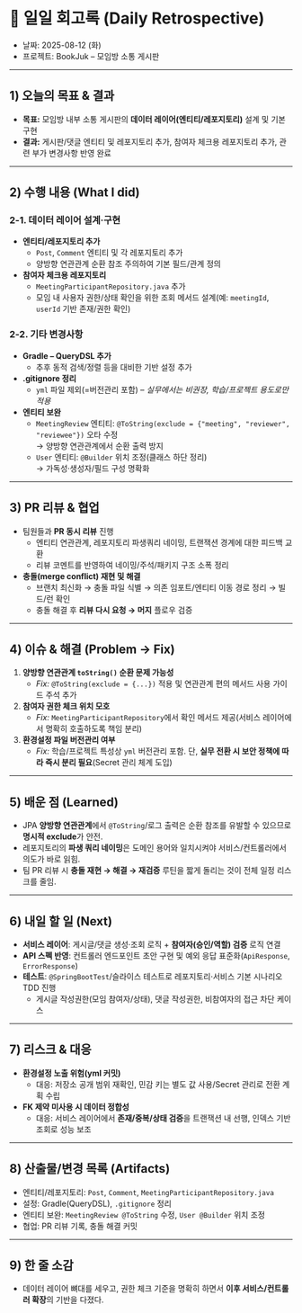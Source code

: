 # 📝 일일 회고록 (Daily Retrospective)
- 날짜: 2025-08-12 (화)
- 프로젝트: BookJuk – 모임방 소통 게시판

---

## 1) 오늘의 목표 & 결과
- **목표:** 모임방 내부 소통 게시판의 **데이터 레이어(엔티티/레포지토리)** 설계 및 기본 구현
- **결과:** 게시판/댓글 엔티티 및 레포지토리 추가, 참여자 체크용 레포지토리 추가, 관련 부가 변경사항 반영 완료

---

## 2) 수행 내용 (What I did)
### 2-1. 데이터 레이어 설계·구현
- **엔티티/레포지토리 추가**
  - `Post`, `Comment` 엔티티 및 각 레포지토리 추가
  - 양방향 연관관계 순환 참조 주의하여 기본 필드/관계 정의
- **참여자 체크용 레포지토리**
  - `MeetingParticipantRepository.java` 추가
  - 모임 내 사용자 권한/상태 확인을 위한 조회 메서드 설계(예: `meetingId`, `userId` 기반 존재/권한 확인)

### 2-2. 기타 변경사항
- **Gradle – QueryDSL 추가**
  - 추후 동적 검색/정렬 등을 대비한 기반 설정 추가
- **.gitignore 정리**
  - `yml` 파일 제외(=버전관리 포함) – *실무에서는 비권장, 학습/프로젝트 용도로만 적용*
- **엔티티 보완**
  - `MeetingReview` 엔티티: `@ToString(exclude = {"meeting", "reviewer", "reviewee"})` 오타 수정  
    → 양방향 연관관계에서 순환 출력 방지
  - `User` 엔티티: `@Builder` 위치 조정(클래스 하단 정리)  
    → 가독성·생성자/필드 구성 명확화

---

## 3) PR 리뷰 & 협업
- 팀원들과 **PR 동시 리뷰** 진행
  - 엔티티 연관관계, 레포지토리 파생쿼리 네이밍, 트랜잭션 경계에 대한 피드백 교환
  - 리뷰 코멘트를 반영하여 네이밍/주석/패키지 구조 소폭 정리
- **충돌(merge conflict) 재현 및 해결**
  - 브랜치 최신화 → 충돌 파일 식별 → 의존 임포트/엔티티 이동 경로 정리 → 빌드/런 확인
  - 충돌 해결 후 **리뷰 다시 요청 → 머지** 플로우 검증

---

## 4) 이슈 & 해결 (Problem → Fix)
1. **양방향 연관관계 `toString()` 순환 문제 가능성**
   - *Fix:* `@ToString(exclude = {...})` 적용 및 연관관계 편의 메서드 사용 가이드 주석 추가
2. **참여자 권한 체크 위치 모호**
   - *Fix:* `MeetingParticipantRepository`에서 확인 메서드 제공(서비스 레이어에서 명확히 호출하도록 책임 분리)
3. **환경설정 파일 버전관리 여부**
   - *Fix:* 학습/프로젝트 특성상 `yml` 버전관리 포함. 단, **실무 전환 시 보안 정책에 따라 즉시 분리 필요**(Secret 관리 체계 도입)

---

## 5) 배운 점 (Learned)
- JPA **양방향 연관관계**에서 `@ToString`/로그 출력은 순환 참조를 유발할 수 있으므로 **명시적 exclude**가 안전.
- 레포지토리의 **파생 쿼리 네이밍**은 도메인 용어와 일치시켜야 서비스/컨트롤러에서 의도가 바로 읽힘.
- 팀 PR 리뷰 시 **충돌 재현 → 해결 → 재검증** 루틴을 짧게 돌리는 것이 전체 일정 리스크를 줄임.

---

## 6) 내일 할 일 (Next)
- **서비스 레이어**: 게시글/댓글 생성·조회 로직 + **참여자(승인/역할) 검증** 로직 연결
- **API 스펙 반영**: 컨트롤러 엔드포인트 초안 구현 및 예외 응답 표준화(`ApiResponse`, `ErrorResponse`)
- **테스트**: `@SpringBootTest`/슬라이스 테스트로 레포지토리·서비스 기본 시나리오 TDD 진행
  - 게시글 작성권한(모임 참여자/상태), 댓글 작성권한, 비참여자의 접근 차단 케이스

---

## 7) 리스크 & 대응
- **환경설정 노출 위험(yml 커밋)**
  - 대응: 저장소 공개 범위 재확인, 민감 키는 별도 값 사용/Secret 관리로 전환 계획 수립
- **FK 제약 미사용 시 데이터 정합성**
  - 대응: 서비스 레이어에서 **존재/중복/상태 검증**을 트랜잭션 내 선행, 인덱스 기반 조회로 성능 보조

---

## 8) 산출물/변경 목록 (Artifacts)
- 엔티티/레포지토리: `Post`, `Comment`, `MeetingParticipantRepository.java`
- 설정: Gradle(QueryDSL), `.gitignore` 정리
- 엔티티 보완: `MeetingReview @ToString` 수정, `User @Builder` 위치 조정
- 협업: PR 리뷰 기록, 충돌 해결 커밋

---

## 9) 한 줄 소감
- 데이터 레이어 뼈대를 세우고, 권한 체크 기준을 명확히 하면서 **이후 서비스/컨트롤러 확장**의 기반을 다졌다.
